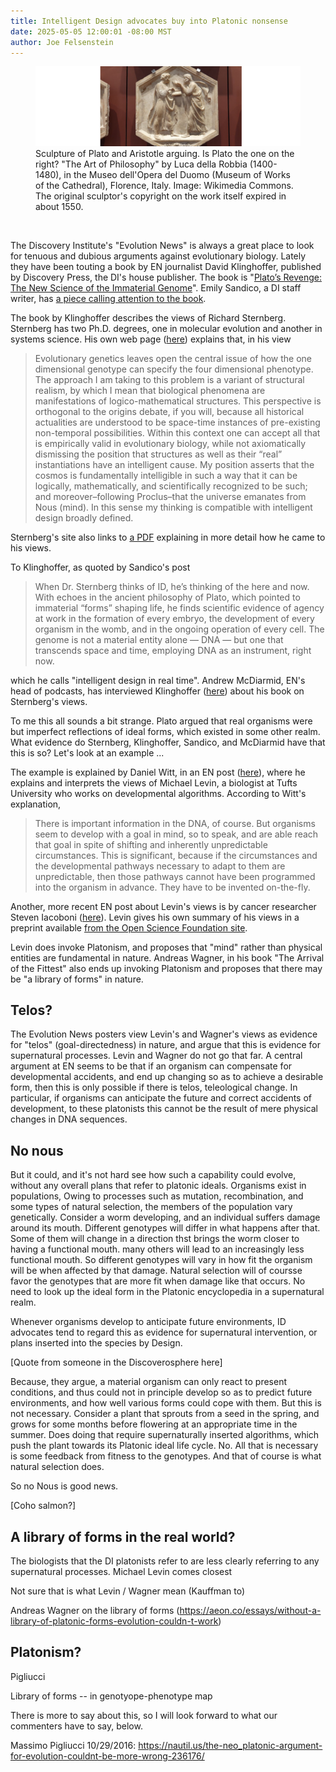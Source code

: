 ```yaml
---
title: Intelligent Design advocates buy into Platonic nonsense
date: 2025-05-05 12:00:01 -08:00 MST
author: Joe Felsenstein
---
```


<figure><img src="/uploads/2025/PlatoAristotle.jpg" alt="[Sculpture of Plato and Aristotle arguing]" />
<figcaption>Sculpture of Plato and Aristotle arguing.  Is Plato the one on the right?  "The Art of Philosophy"  by  Luca della Robbia (1400-1480), in 
the Museo dell'Opera del Duomo (Museum of Works of the Cathedral), Florence, Italy.  Image: Wikimedia Commons.  The original sculptor's copyright on the work itself expired in about 1550.</figure>

<p>&nbsp;</p>


The Discovery Institute's "Evolution News" is always a great place to look for tenuous and dubious arguments against evolutionary 
biology.  Lately they have been touting a book by EN journalist David Klinghoffer, published by Discovery Press, 
the DI's house publisher.  The book is "[Plato’s Revenge: The New Science of the Immaterial Genome](https://discovery.press/b/platos-revenge/)".   Emily Sandico, a DI staff writer, has [a piece calling attention to the book]( https://evolutionnews.org/2025/04/platos-revenge-intelligent-design-in-real-time/).

The book by Klinghoffer describes the views of Richard Sternberg.  Sternberg has two 
Ph.D. degrees, one in molecular evolution and another in systems science.  His
own web page ([here](https://richardsternberg.com/)) explains that, in his view

> Evolutionary genetics leaves open the central issue of how the one dimensional genotype can specify the four dimensional phenotype. The approach I am taking to this problem is a variant of structural realism, by which I mean that biological phenomena are manifestations of logico-mathematical structures. This perspective is orthogonal to the origins debate, if you will, because all historical actualities are understood to be space-time instances of pre-existing non-temporal possibilities. Within this context one can accept all that is empirically valid in evolutionary biology, while not axiomatically dismissing the position that structures as well as their “real” instantiations have an intelligent cause. My position asserts that the cosmos is fundamentally intelligible in such a way that it can be logically, mathematically, and scientifically recognized to be such; and moreover–following Proclus–that the universe emanates from Nous (mind). In this sense my thinking is compatible with intelligent design broadly defined.

Sternberg's site also links to [a PDF](https://www.discovery.org/f/54005/) explaining in more detail how he came to his views.

To Klinghoffer, as quoted by Sandico's post

> When Dr. Sternberg thinks of ID, he’s thinking of the here and now. With echoes in the ancient philosophy of Plato, which pointed to immaterial “forms” shaping life, he finds scientific evidence of agency at work in the formation of every embryo, the development of every organism in the womb, and in the ongoing operation of every cell. The genome is not a material entity alone — DNA — but one that transcends space and time, employing DNA as an instrument, right now. 

which he calls "intelligent design in real time".  Andrew McDiarmid, EN's head of podcasts, has interviewed Klinghoffer ([here](https://evolutionnews.org/2025/05/platos-revenge-the-next-scientific-revolution/)) about his book on Sternberg's views.

To me this all sounds a bit strange.  Plato argued that real organisms were but imperfect reflections of ideal forms, which existed in some other realm. 
What evidence do Sternberg, Klinghoffer, Sandico, and McDiarmid have that this is so?  Let's look at an example ...

<!--read more-->

The example is explained by Daniel Witt, in an EN post ([here](https://evolutionnews.org/2025/02/biologist-michael-levin-a-farewell-to-physicalism/)), where he explains and interprets the views of Michael Levin, a biologist at Tufts University who works on developmental algorithms.  According to Witt's explanation,

> There is important information in the DNA, of course. But organisms seem to develop with a goal in mind, so to speak, and are able reach that goal in spite of shifting and inherently unpredictable circumstances. This is significant, because if the circumstances and the developmental pathways necessary to adapt to them are unpredictable, then those pathways cannot have been programmed into the organism in advance. They have to be invented on-the-fly.

Another, more recent EN post about Levin's views is by cancer researcher Steven Iacoboni ([here](https://evolutionnews.org/2025/04/life-itself-in-michael-levins-platonism-teleology-advances/)).
Levin gives his own summary of his views in a preprint available [from the Open Science Foundation site](https://osf.io/preprints/psyarxiv/5g2xj_v2).  

Levin does invoke Platonism, and proposes that "mind" rather than physical entities are fundamental in nature.  Andreas Wagner, in his book "The Arrival of the Fittest" also ends up invoking Platonism and proposes that there may be "a library of forms" in nature.

## Telos? ##

The Evolution News posters view Levin's and Wagner's views as evidence for "telos" (goal-directedness) in nature, and argue that this is evidence for supernatural processes.  Levin and Wagner do not go that far.
A central argument at EN seems to be that if an organism can compensate for developmental accidents, and end up changing so as to achieve a desirable form, then this is only possible if there is telos, teleological change.
In particular, if organisms can anticipate the future and correct accidents of development, to these platonists this cannot be the result of mere physical changes in DNA sequences.

## No nous ##

But it could, and it's not hard see how such a capability could evolve, without any overall plans that refer to platonic 
ideals.  Organisms exist in populations,  Owing to processes such as mutation, recombination, and some types of 
natural selection, the members of the population vary genetically. Consider a worm developing, and an individual 
suffers damage around its mouth.  Different genotypes will differ in what happens after that.  Some of them 
will change in a direction thst brings the worm closer to having a functional mouth. many others will lead to 
an increasingly less functional mouth.  So different genotypes will vary in how fit the organism will be 
when affected by that damage.   Natural selection will of coursse favor the genotypes that are more fit when 
damage like that occurs.  No need to look up the ideal form in the Platonic encyclopedia in a supernatural 
realm.

Whenever organisms develop to anticipate future environments, ID advocates tend to regard this as 
evidence for supernatural intervention, or plans inserted into the species by Design. 

[Quote from someone in the Discoverosphere here]

Because, they 
argue, a material organism can only react to present conditions, and thus could not in principle 
develop so as to predict future environments, and how well various forms could cope with 
them.  But this is not necessary.  Consider a plant that sprouts from a seed in the spring, 
and grows for some months before flowering at an appropriate time in the summer.  Does doing 
that require supernaturally inserted algorithms, which push the plant towards its Platonic 
ideal life cycle. No. All that is necessary is some feedback from fitness to the 
genotypes.  And that of course is what natural selection does.

So no Nous is good news.

[Coho salmon?]

## A library of forms in the real world? ##

The biologists that the DI platonists refer to are less clearly referring to any 
supernatural processes.  Michael Levin comes closest



Not sure that is what Levin / Wagner mean (Kauffman to)

Andreas Wagner on the library of forms (https://aeon.co/essays/without-a-library-of-platonic-forms-evolution-couldn-t-work)



## Platonism? ##

Pigliucci

Library of forms -- in genotyope-phenotype map

There is more to say about this, so I will look forward to what our commenters have to say, below.




Massimo Pigliucci 10/29/2016:   https://nautil.us/the-neo_platonic-argument-for-evolution-couldnt-be-more-wrong-236176/









